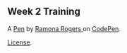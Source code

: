 Week 2 Training
---------------


A [Pen](https://codepen.io/Great22/pen/MWzqzgy) by [Ramona Rogers ](https://codepen.io/Great22) on [CodePen](https://codepen.io).

[License](https://codepen.io/license/pen/MWzqzgy).